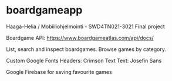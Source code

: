 # boardgameapp

Haaga-Helia / Mobiiliohjelmointi - SWD4TN021-3021 Final project

Boardgame API: https://www.boardgameatlas.com/api/docs/

List, search and inspect boardgames. Browse games by category.

Custom Google Fonts
Headers: Crimson Text
Text: Josefin Sans

Google Firebase for saving favourite games

